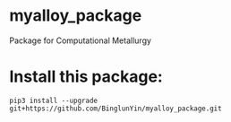 # myalloy_package

Package for Computational Metallurgy


# Install this package:

```shell
pip3 install --upgrade git+https://github.com/BinglunYin/myalloy_package.git  
```

